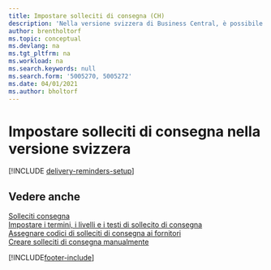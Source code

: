 ```yaml
---
title: Impostare solleciti di consegna (CH)
description: 'Nella versione svizzera di Business Central, è possibile usare solleciti di consegna per segnalare ai fornitori le consegne scadute.'
author: brentholtorf
ms.topic: conceptual
ms.devlang: na
ms.tgt_pltfrm: na
ms.workload: na
ms.search.keywords: null
ms.search.form: '5005270, 5005272'
ms.date: 04/01/2021
ms.author: bholtorf
---
```

# Impostare solleciti di consegna nella versione svizzera

[!INCLUDE [delivery-reminders-setup](../includes/ATCHDE/delivery-reminders-setup.md)]

## Vedere anche

[Solleciti consegna](delivery-reminders.md)  
[Impostare i termini, i livelli e i testi di sollecito di consegna](how-to-set-up-delivery-reminder-terms-levels-and-text.md)  
[Assegnare codici di solleciti di consegna ai fornitori](how-to-assign-delivery-reminder-codes-to-vendors.md)  
[Creare solleciti di consegna manualmente](how-to-create-delivery-reminders-manually.md)


[!INCLUDE[footer-include](../../includes/footer-banner.md)]